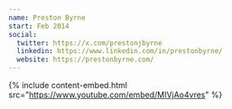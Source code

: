 ```yaml
---
name: Preston Byrne
start: Feb 2014
social:
  twitter: https://x.com/prestonjbyrne
  linkedin: https://www.linkedin.com/in/prestonbyrne/
  website: https://prestonbyrne.com/
---
```


{% include content-embed.html
  src="https://www.youtube.com/embed/MIVjAo4vres"
%}
